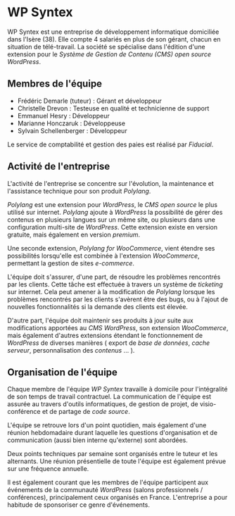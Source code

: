# WP Syntex

WP Syntex est une entreprise de développement informatique domiciliée dans l'Isère (38). Elle compte 4 salariés en plus de son gérant, chacun en situation de télé-travail. La société se spécialise dans l'édition d'une extension pour le *Système de Gestion de Contenu (CMS)* *open source* *WordPress*.

## Membres de l'équipe

- Frédéric Demarle (tuteur) : Gérant et développeur
- Christelle Drevon : Testeuse en qualité et technicienne de support
- Emmanuel Hesry : Développeur
- Marianne Honczaruk : Développeuse
- Sylvain Schellenberger : Développeur

Le service de comptabilité et gestion des paies est réalisé par *Fiducial*.

## Activité de l'entreprise

L'activité de l'entreprise se concentre sur l'évolution, la maintenance et l'assistance technique pour son produit *Polylang*.

*Polylang* est une extension pour *WordPress*, le *CMS* *open source* le plus utilisé sur internet. *Polylang* ajoute à *WordPress* la possibilité de gérer des contenus en plusieurs langues sur un même site, ou plusieurs dans une configuration multi-site de *WordPress*. Cette extension existe en version gratuite, mais également en version *premium*. 

Une seconde extension, *Polylang for WooCommerce*, vient étendre ses possibilités lorsqu'elle est combinée à l'extension *WooCommerce*, permettant la gestion de sites *e-commerce*.

L'équipe doit s'assurer, d'une part, de résoudre les problèmes rencontrés par les clients. Cette tâche est effectuée à travers un système de *ticketing* sur internet. Cela peut amener à la modification de *Polylang* lorsque les problèmes rencontrés par les clients s'avèrent être des bugs, ou à l'ajout de nouvelles fonctionnalités si la demande des clients est élevée.

D'autre part, l'équipe doit maintenir ses produits à jour suite aux modifications apportées au *CMS* *WordPress*, son extension *WooCommerce*, mais également d'autres extensions étendant le fonctionnement de *WordPress* de diverses manières ( export de *base de données*, *cache serveur*, personnalisation des *contenus* ... ).

## Organisation de l'équipe

Chaque membre de l'équipe *WP Syntex* travaille à domicile pour l'intégralité de son temps de travail contractuel. La communication de l'équipe est assurée au travers d'outils informatiques, de gestion de projet, de visio-conférence et de partage de *code source*.

L'équipe se retrouve lors d'un point quotidien, mais également d'une réunion hebdomadaire durant laquelle les questions d'organisation et de communication (aussi bien interne qu'externe) sont abordées.

Deux points techniques par semaine sont organisés entre le tuteur et les alternants. Une réunion présentielle de toute l'équipe est également prévue sur une fréquence annuelle.

Il est également courant que les membres de l'équipe participent aux événements de la communauté *WordPress* (salons professionnels / conférences), principalement ceux organisés en France. L'entreprise a pour habitude de sponsoriser ce genre d'événements.